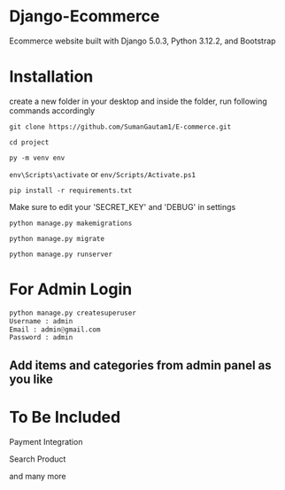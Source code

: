 # Django-Ecommerce

Ecommerce website built with Django 5.0.3, Python 3.12.2, and Bootstrap



# Installation

create a new folder in your desktop and inside the folder, run following commands accordingly

`git clone https://github.com/SumanGautam1/E-commerce.git`

`cd project`

`py -m venv env`

`env\Scripts\activate`
or 
`env/Scripts/Activate.ps1`

`pip install -r requirements.txt`

Make sure to edit your 'SECRET_KEY' and 'DEBUG' in settings


`python manage.py makemigrations`

`python manage.py migrate`

`python manage.py runserver`

# For Admin Login

```python
python manage.py createsuperuser
Username : admin
Email : admin@gmail.com
Password : admin
```

## Add items and categories from admin panel as you like

# To Be Included
Payment Integration

Search Product

and many more